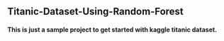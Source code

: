 ## Titanic-Dataset-Using-Random-Forest

#### This is just a sample project to get started with kaggle titanic dataset.


